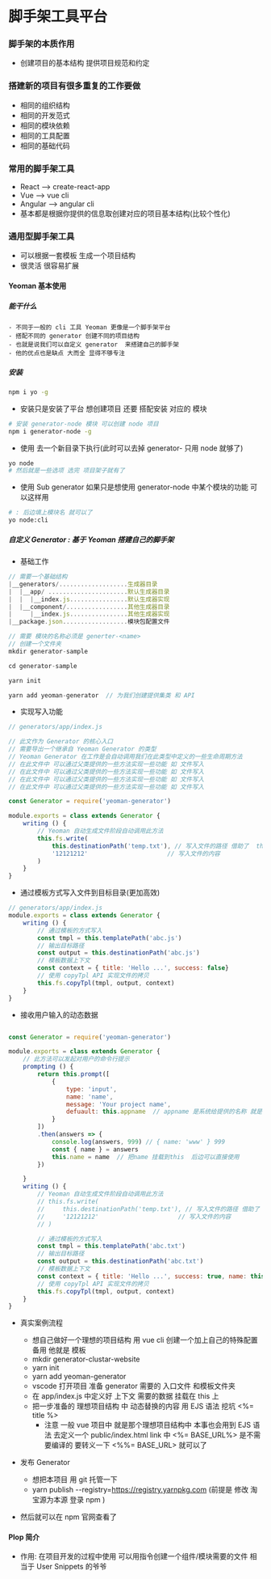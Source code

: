 # 脚手架工具平台

### 脚手架的本质作用
- 创建项目的基本结构 提供项目规范和约定

### 搭建新的项目有很多重复的工作要做
- 相同的组织结构
- 相同的开发范式
- 相同的模块依赖
- 相同的工具配置
- 相同的基础代码

### 常用的脚手架工具 
- React --> create-react-app
- Vue --> vue cli
- Angular --> angular cli
- 基本都是根据你提供的信息取创建对应的项目基本结构(比较个性化)

### 通用型脚手架工具 
- 可以根据一套模板  生成一个项目结构
- 很灵活 很容易扩展

#### Yeoman 基本使用
##### 能干什么
    - 不同于一般的 cli 工具 Yeoman 更像是一个脚手架平台
    - 搭配不同的 generator 创建不同的项目结构
    - 也就是说我们可以自定义 generator  来搭建自己的脚手架
    - 他的优点也是缺点 大而全 显得不够专注 

##### 安装
```sh
npm i yo -g
```

- 安装只是安装了平台  想创建项目 还要 搭配安装 对应的 模块
```sh
# 安装 generator-node 模块 可以创建 node 项目
npm i generator-node -g
```

- 使用  去一个新目录下执行(此时可以去掉 generator- 只用 node 就够了)
```sh
yo node  
# 然后就是一些选项 选完 项目架子就有了
```

- 使用 Sub generator 如果只是想使用 generator-node 中某个模块的功能 可以这样用
```sh
# : 后边填上模块名 就可以了
yo node:cli 
```

##### 自定义 Generator : 基于 Yeoman 搭建自己的脚手架
- 基础工作
```js
// 需要一个基础结构
|__generators/...................生成器目录
|  |__app/ ......................默认生成器目录
|  |  |__index.js................默认生成器实现
|  |__component/.................其他生成器目录
|     |__index.js................其他生成器实现
|__package.json..................模块包配置文件

// 需要 模块的名称必须是 generter-<name>
// 创建一个文件夹
mkdir generator-sample

cd generator-sample

yarn init

yarn add yeoman-generator  // 为我们创建提供集类 和 API

```
- 实现写入功能
```js
// generators/app/index.js

// 此文作为 Generator 的核心入口
// 需要导出一个继承自 Yeoman Generator 的类型
// Yeoman Generator 在工作是会自动调用我们在此类型中定义的一些生命周期方法
// 在此文件中 可以通过父类提供的一些方法实现一些功能 如 文件写入
// 在此文件中 可以通过父类提供的一些方法实现一些功能 如 文件写入
// 在此文件中 可以通过父类提供的一些方法实现一些功能 如 文件写入
// 在此文件中 可以通过父类提供的一些方法实现一些功能 如 文件写入

const Generator = require('yeoman-generator')

module.exports = class extends Generator {
    writing () {
        // Yeoman 自动生成文件阶段自动调用此方法
        this.fs.write(
            this.destinationPath('temp.txt'), // 写入文件的路径 借助了  this.destinationPath 这个API 方便获取路径
            '12121212'                      // 写入文件的内容
        )
    }
}
```
- 通过模板方式写入文件到目标目录(更加高效)
```js
// generators/app/index.js
module.exports = class extends Generator {
    writing () {
        // 通过模板的方式写入
        const tmpl = this.templatePath('abc.js')
        // 输出目标路径
        const output = this.destinationPath('abc.js')
        // 模板数据上下文
        const context = { title: 'Hello ...', success: false}
        // 使用 copyTpl API 实现文件的拷贝
        this.fs.copyTpl(tmpl, output, context)
    }
}
```
- 接收用户输入的动态数据
```js

const Generator = require('yeoman-generator')

module.exports = class extends Generator {
    // 此方法可以发起对用户的命令行提示
    prompting () {
        return this.prompt([
            {
                type: 'input',
                name: 'name',
                message: 'Your project name',
                defuault: this.appname  // appname 是系统给提供的名称 就是 本项目 package.json 中的name
            }
        ])
        .then(answers => {
            console.log(answers, 999) // { name: 'www' } 999
            const { name } = answers
            this.name = name  // 把name 挂载到this  后边可以直接使用
        })

    }
    writing () {
        // Yeoman 自动生成文件阶段自动调用此方法
        // this.fs.write(
        //     this.destinationPath('temp.txt'), // 写入文件的路径 借助了  this.destinationPath 这个API 方便获取路径
        //     '12121212'                      // 写入文件的内容
        // )

        // 通过模板的方式写入
        const tmpl = this.templatePath('abc.txt')
        // 输出目标路径
        const output = this.destinationPath('abc.txt')
        // 模板数据上下文
        const context = { title: 'Hello ...', success: true, name: this.name}
        // 使用 copyTpl API 实现文件的拷贝
        this.fs.copyTpl(tmpl, output, context)
    }
}
```

- 真实案例流程
    - 想自己做好一个理想的项目结构 用 vue cli 创建一个加上自己的特殊配置 备用  他就是 模板
    - mkdir generator-clustar-website
    - yarn init
    - yarn add yeoman-generator
    - vscode 打开项目 准备 generator 需要的 入口文件 和模板文件夹 
    - 在 app/index.js  中定义好 上下文 需要的数据 挂载在 this 上
    - 把一步准备的 理想项目结构 中 动态替换的内容  用  EJS 语法 挖坑 <%= title %>
        - 注意 一般 vue 项目中 就是那个理想项目结构中 本事也会用到  EJS 语法 去定义一个 public/index.html link 中  <%= BASE_URL%>  是不需要编译的  要转义一下  <%%= BASE_URL> 就可以了

- 发布 Generator 
    - 想把本项目 用 git 托管一下
    - yarn publish --registry=https://registry.yarnpkg.com    (前提是 修改 淘宝源为本源  登录 npm  )

- 然后就可以在 npm 官网查看了


#### Plop 简介
- 作用: 在项目开发的过程中使用 可以用指令创建一个组件/模块需要的文件  相当于 User Snippets 的爷爷

